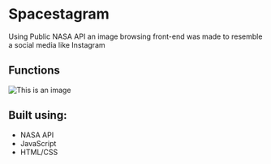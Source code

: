 # Spacestagram
Using Public NASA API an image browsing front-end was made to resemble a social media like Instagram

## Functions

![This is an image]()

## Built using: 
- NASA API 
- JavaScript 
- HTML/CSS
